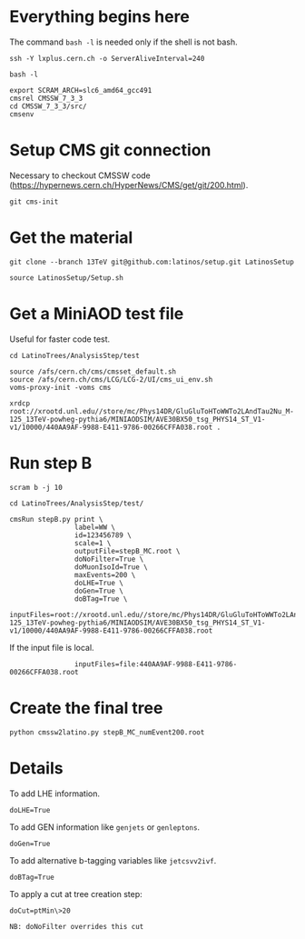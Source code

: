 Everything begins here
====

The command `bash -l` is needed only if the shell is not bash.

    ssh -Y lxplus.cern.ch -o ServerAliveInterval=240

    bash -l

    export SCRAM_ARCH=slc6_amd64_gcc491
    cmsrel CMSSW_7_3_3
    cd CMSSW_7_3_3/src/
    cmsenv


Setup CMS git connection
====

Necessary to checkout CMSSW code (https://hypernews.cern.ch/HyperNews/CMS/get/git/200.html).

    git cms-init

    
Get the material
====

    git clone --branch 13TeV git@github.com:latinos/setup.git LatinosSetup

    source LatinosSetup/Setup.sh


Get a MiniAOD test file
====

Useful for faster code test.

    cd LatinoTrees/AnalysisStep/test

    source /afs/cern.ch/cms/cmsset_default.sh
    source /afs/cern.ch/cms/LCG/LCG-2/UI/cms_ui_env.sh
    voms-proxy-init -voms cms

    xrdcp root://xrootd.unl.edu//store/mc/Phys14DR/GluGluToHToWWTo2LAndTau2Nu_M-125_13TeV-powheg-pythia6/MINIAODSIM/AVE30BX50_tsg_PHYS14_ST_V1-v1/10000/440AA9AF-9988-E411-9786-00266CFFA038.root .


Run step B
====

    scram b -j 10

    cd LatinoTrees/AnalysisStep/test/

    cmsRun stepB.py print \
                    label=WW \
                    id=123456789 \
                    scale=1 \
                    outputFile=stepB_MC.root \
                    doNoFilter=True \
                    doMuonIsoId=True \
                    maxEvents=200 \
                    doLHE=True \
                    doGen=True \
                    doBTag=True \
                    inputFiles=root://xrootd.unl.edu//store/mc/Phys14DR/GluGluToHToWWTo2LAndTau2Nu_M-125_13TeV-powheg-pythia6/MINIAODSIM/AVE30BX50_tsg_PHYS14_ST_V1-v1/10000/440AA9AF-9988-E411-9786-00266CFFA038.root

If the input file is local.

                    inputFiles=file:440AA9AF-9988-E411-9786-00266CFFA038.root
                    

Create the final tree
====

    python cmssw2latino.py stepB_MC_numEvent200.root


    
    
Details
====

To add LHE information.

    doLHE=True

To add GEN information like `genjets` or `genleptons`.

    doGen=True

To add alternative b-tagging variables like `jetcsvv2ivf`.

    doBTag=True
    
To apply a cut at tree creation step:

    doCut=ptMin\>20
    
    NB: doNoFilter overrides this cut 



    